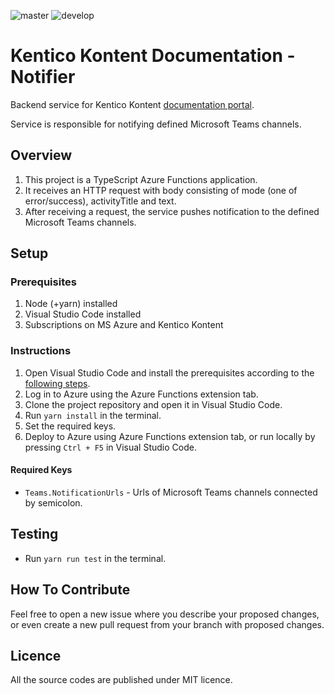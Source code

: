 ![master](https://github.com/KenticoDocs/kontent-docs-notifier/actions/workflows/master_kcd-notifier-service-live-master.yml/badge.svg)
![develop](https://github.com/KenticoDocs/kontent-docs-notifier/actions/workflows/develop_kcd-notifier-service-live-dev.yml/badge.svg)

# Kentico Kontent Documentation - Notifier

Backend service for Kentico Kontent [documentation portal](https://docs.kontent.ai/).

Service is responsible for notifying defined Microsoft Teams channels.

## Overview

1. This project is a TypeScript Azure Functions application.
2. It receives an HTTP request with body consisting of mode (one of error/success), activityTitle and text.
3. After receiving a request, the service pushes notification to the defined Microsoft Teams channels.

## Setup

### Prerequisites

1. Node (+yarn) installed
2. Visual Studio Code installed
3. Subscriptions on MS Azure and Kentico Kontent

### Instructions

1. Open Visual Studio Code and install the prerequisites according to the [following steps](https://code.visualstudio.com/tutorials/functions-extension/getting-started).
2. Log in to Azure using the Azure Functions extension tab.
3. Clone the project repository and open it in Visual Studio Code.
4. Run `yarn install` in the terminal.
5. Set the required keys.
6. Deploy to Azure using Azure Functions extension tab, or run locally by pressing `Ctrl + F5` in Visual Studio Code.

#### Required Keys

* `Teams.NotificationUrls` - Urls of Microsoft Teams channels connected by semicolon.

## Testing

* Run `yarn run test` in the terminal.

## How To Contribute

Feel free to open a new issue where you describe your proposed changes, or even create a new pull request from your branch with proposed changes.

## Licence

All the source codes are published under MIT licence.
